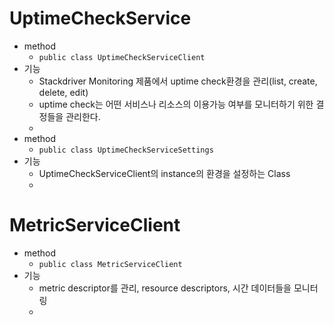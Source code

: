 # UptimeCheckService
 - method
 	 - `public class UptimeCheckServiceClient`
 - 기능
 	 - Stackdriver Monitoring 제품에서 uptime check환경을 관리(list, create, delete, edit)
 	 - uptime check는 어떤 서비스나 리소스의 이용가능 여부를 모니터하기 위한 결정들을 관리한다.
 	 - 
 - method
 	 - `public class UptimeCheckServiceSettings`
 - 기능	
  	 - UptimeCheckServiceClient의 instance의 환경을 설정하는 Class
  	 - 



# MetricServiceClient
 - method
 	 - `public class MetricServiceClient`
 - 기능
 	 - metric descriptor를 관리, resource descriptors, 시간 데이터들을 모니터링
 	 - 